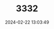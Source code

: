 ---
title: "3332"
category: "Bunomys penitus"
draft: false
date: 2024-02-22 13:03:49
languages:
  English: ["Montane Bunomys"]
---